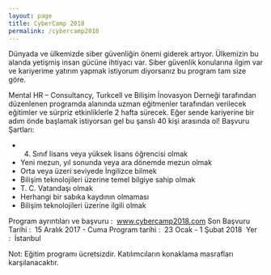 ```yaml
---
layout: page
title: CyberCamp 2018
permalink: /cybercamp2018
---
```


Dünyada ve ülkemizde siber güvenliğin önemi giderek artıyor. Ülkemizin bu alanda yetişmiş
insan gücüne ihtiyacı var. Siber güvenlik konularına ilgim var ve kariyerime yatırım yapmak istiyorum
diyorsanız bu program tam size göre.

Mental HR – Consultancy, Turkcell ve Bilişim İnovasyon Derneği tarafından düzenlenen
programda alanında uzman eğitmenler tarafından verilecek eğitimler ve sürpriz etkinliklerle 2 hafta
sürecek.
Eğer sende kariyerine bir adım önde başlamak istiyorsan gel bu şanslı 40 kişi arasında ol!
Başvuru Şartları:

- 4. Sınıf lisans veya yüksek lisans öğrencisi olmak
- Yeni mezun, yıl sonunda veya ara dönemde mezun olmak
- Orta veya üzeri seviyede İngilizce bilmek
- Bilişim teknolojileri üzerine temel bilgiye sahip olmak
- T. C. Vatandaşı olmak
- Herhangi bir sabıka kaydının olmaması
- Bilişim teknolojileri üzerine ilgili olmak

Program ayrıntıları ve başvuru :  www.cybercamp2018.com
Son Başvuru Tarihi :  15 Aralık 2017 - Cuma
Program tarihi :  23 Ocak - 1 Şubat 2018 
Yer :  İstanbul 

Not: Eğitim programı ücretsizdir. Katılımcıların konaklama masrafları karşılanacaktır.
